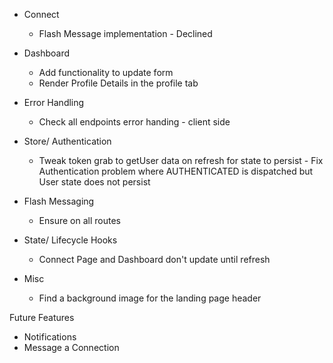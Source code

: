 - Connect
  - Flash Message implementation - Declined  
    
- Dashboard
  - Add functionality to update form
  - Render Profile Details in the profile tab

- Error Handling
  - Check all endpoints error handing - client side

- Store/ Authentication
  - Tweak token grab to getUser data on refresh for state to persist - Fix Authentication problem where AUTHENTICATED is dispatched but User state does not persist

- Flash Messaging  
  - Ensure on all routes

- State/ Lifecycle Hooks
  - Connect Page and Dashboard don't update until refresh

- Misc
  - Find a background image for the landing page header

Future Features
- Notifications
- Message a Connection